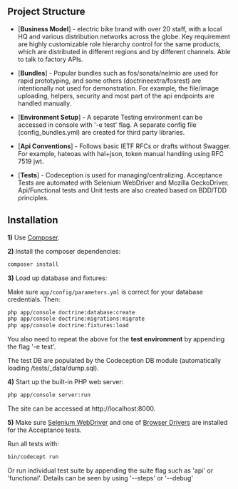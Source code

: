 Project Structure 
--------------

  * [**Business Model**] - electric bike brand with over 20 staff, with a local HQ and 
  various distribution networks across the globe. Key requirement are highly customizable role
  hierarchy control for the same products, which are distributed in different regions and by different channels. Able
  to talk to factory APIs.

  * [**Bundles**] - Popular bundles such as fos/sonata/nelmio are used for rapid prototyping, and some others
  (doctrineextra/fosrest) are intentionally not used for demonstration. For example, the file/image uploading, helpers, 
  security and most part of the api endpoints are handled manually. 

  * [**Environment Setup**] -  A separate Testing environment can be accessed in console with '-e test' flag. A separate 
  config file (config_bundles.yml) are created for third party libraries.

  * [**Api Conventions**] - Follows basic IETF RFCs or drafts without Swagger. For example, hateoas with hal+json, token 
  manual handling using RFC 7519 jwt.

  * [**Tests**] - Codeception is used for managing/centralizing. Acceptance Tests are automated with Selenium WebDriver 
  and Mozilla GeckoDriver. Api/Functional tests and Unit tests are also created based on BDD/TDD principles.
  

Installation
--------------

**1)** Use [Composer](https://getcomposer.org/).

**2)** Install the composer dependencies:


```bash
composer install
```

**3)** Load up database and fixtures:

Make sure `app/config/parameters.yml` is correct for your database
credentials. Then:

```bash
php app/console doctrine:database:create
php app/console doctrine:migrations:migrate
php app/console doctrine:fixtures:load
```
You also need to repeat the above for the **test environment** by appending the flag '-e test'. 

The test DB are populated by the Codeception DB module (automatically loading /tests/_data/dump.sql). 

**4)** Start up the built-in PHP web server:

```bash
php app/console server:run
```

The site can be accessed at http://localhost:8000.

**5)** Make sure [Selenium WebDriver](http://www.seleniumhq.org/) and one of [Browser Drivers](http://www.seleniumhq.org/download/) 
are installed for the Acceptance tests. 

Run all tests with:

```bash
bin/codecept run 
```

Or run individual test suite by appending the suite flag such as 'api' or 'functional'. Details can be seen by using
 '--steps' or '--debug'
 
